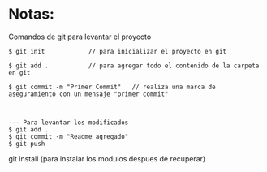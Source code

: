 # Notas:


Comandos de git para levantar el proyecto

```
$ git init            // para inicializar el proyecto en git

$ git add .           // para agregar todo el contenido de la carpeta en git

$ git commit -m "Primer Commit"   // realiza una marca de aseguramiento con un mensaje "primer commit"



--- Para levantar los modificados
$ git add .
$ git commit -m "Readme agregado"
$ git push

```








git install   (para instalar los modulos despues de recuperar)

